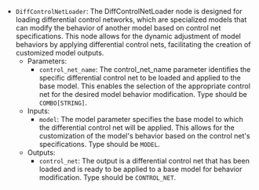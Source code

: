 - `DiffControlNetLoader`: The DiffControlNetLoader node is designed for loading differential control networks, which are specialized models that can modify the behavior of another model based on control net specifications. This node allows for the dynamic adjustment of model behaviors by applying differential control nets, facilitating the creation of customized model outputs.
    - Parameters:
        - `control_net_name`: The control_net_name parameter identifies the specific differential control net to be loaded and applied to the base model. This enables the selection of the appropriate control net for the desired model behavior modification. Type should be `COMBO[STRING]`.
    - Inputs:
        - `model`: The model parameter specifies the base model to which the differential control net will be applied. This allows for the customization of the model's behavior based on the control net's specifications. Type should be `MODEL`.
    - Outputs:
        - `control_net`: The output is a differential control net that has been loaded and is ready to be applied to a base model for behavior modification. Type should be `CONTROL_NET`.
